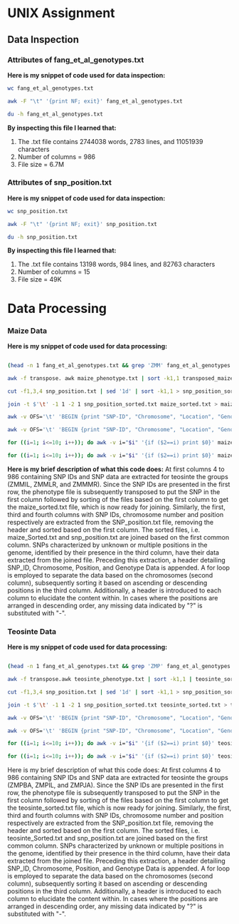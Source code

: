 # UNIX Assignment

## Data Inspection

### Attributes of fang_et_al_genotypes.txt

**Here is my snippet of code used for data inspection:**

```sh
wc fang_et_al_genotypes.txt

awk -F "\t" '{print NF; exit}' fang_et_al_genotypes.txt

du -h fang_et_al_genotypes.txt
```

**By inspecting this file I learned that:**

1. The .txt file contains 2744038 words, 2783 lines, and 11051939 characters
2. Number of columns = 986 
3. File size = 6.7M

### Attributes of snp_position.txt

**Here is my snippet of code used for data inspection:**

```sh
wc snp_position.txt

awk -F "\t" '{print NF; exit}' snp_position.txt

du -h snp_position.txt
```
**By inspecting this file I learned that:**

1. The .txt file contains 13198 words, 984 lines, and 82763 characters
2. Number of columns = 15 
3. File size = 49K

# Data Processing

### Maize Data

**Here is my snippet of code used for data processing:**
```sh

(head -n 1 fang_et_al_genotypes.txt && grep 'ZMM' fang_et_al_genotypes.txt) | cut -f 4-986 > maize_phenotype.txt

awk -f transpose. awk maize_phenotype.txt | sort -k1,1 transposed_maize_phenotype.txt > maize_sorted.txt

cut -f1,3,4 snp_position.txt | sed '1d' | sort -k1,1 > snp_position_sorted.txt

join -t $'\t' -1 1 -2 1 snp_position_sorted.txt maize_sorted.txt > maize_snp_sorted.txt

awk -v OFS='\t' 'BEGIN {print "SNP-ID", "Chromosome", "Location", "Genotype_Data"} /unknown/ {print}' maize_snp_sorted.txt > unknown_maize_SNP.txt

awk -v OFS='\t' 'BEGIN {print "SNP-ID", "Chromosome", "Location", "Genotype_Data"} /multiple/ {print}' maize_snp_sorted.txt > multiple_maize_SNP.txt

for ((i=1; i<=10; i++)); do awk -v i="$i" '{if ($2==i) print $0}' maize_snp_sorted.txt | sort -k3,3n | awk -v OFS='\t' 'BEGIN {print "SNP_ID", "Chromosome", "Position", "Genotype_data"}{print}'> chr"$i"_maize_increasing.txt; done

for ((i=1; i<=10; i++)); do awk -v i="$i" '{if ($2==i) print $0}' maize_snp_sorted.txt | sort -k3,3nr | sed 's/?/-/g' | awk -v OFS='\t' 'BEGIN{print "SNP_ID", "Chromosome", "Position", "Genotype_data"}{print}'> chr"$i"_maize_decreasing.txt; done
```


**Here is my brief description of what this code does:**
At first columns 4 to 986  containing SNP IDs and SNP data are extracted for teosinte the groups (ZMMIL, ZMMLR, and ZMMMR). Since the SNP IDs are presented in the first row, the phenotype file is subsequently transposed to put the SNP in the first column followed by sorting of the files based on the first column to get the maize_sorted.txt file, which is now ready for joining. Similarly, the first, third and fourth columns with SNP IDs, chromosome number and position respectively are extracted from the SNP_position.txt file, removing the header and sorted based on the first column.
The sorted files, i.e. maize_Sorted.txt and snp_position.txt are joined based on the first common column.
SNPs characterized by unknown or multiple positions in the genome, identified by their presence in the third column, have their data extracted from the joined file. Preceding this extraction, a header detailing SNP_ID, Chromosome, Position, and Genotype Data is appended. 
A for loop is employed to separate the data based on the chromosomes (second column), subsequently sorting it based on ascending or descending positions in the third column. Additionally, a header is introduced to each column to elucidate the content within. In cases where the positions are arranged in descending order, any missing data indicated by "?" is substituted with "-". 
### Teosinte Data

**Here is my snippet of code used for data processing:**

```sh

(head -n 1 fang_et_al_genotypes.txt && grep 'ZMP' fang_et_al_genotypes.txt) | cut -f 4-986 > teosinte_phenotype.txt

awk -f transpose.awk teosinte_phenotype.txt | sort -k1,1 | teosinte_sorted.txt

cut -f1,3,4 snp_position.txt | sed '1d' | sort -k1,1 > snp_position_sorted.txt

join -t $'\t' -1 1 -2 1 snp_position_sorted.txt teosinte_sorted.txt > teosinte_snp_sorted.txt

awk -v OFS='\t' 'BEGIN {print "SNP-ID", "Chromosome", "Location", "Genotype_Data"} /unknown/ {print}' teosinte_snp_sorted.txt > unknown_teosinte_SNP.txt

awk -v OFS='\t' 'BEGIN {print "SNP-ID", "Chromosome", "Location", "Genotype_Data"} /multiple/ {print}' teosinte_snp_sorted.txt > multiple_teosinte_SNP.txt

for ((i=1; i<=10; i++)); do awk -v i="$i" '{if ($2==i) print $0}' teosinte_snp_sorted.txt | sort -k3,3n | awk -v OFS='\t' 'BEGIN {print "SNP_ID", "Chromosome", "Position", "Genotype_data"}{print}'> chr"$i"_teosinte_increasing.txt; done

for ((i=1; i<=10; i++)); do awk -v i="$i" '{if ($2==i) print $0}' teosinte_snp_sorted.txt | sort -k3,3nr | sed 's/?/-/g' | awk -v OFS='\t' 'BEGIN{print "SNP_ID", "Chromosome", "Position", "Genotype_data"}{print}'> chr"$i"_teosinte_decreasing.txt; done
```

Here is my brief description of what this code does:
At first columns 4 to 986 containing SNP IDs and SNP data are extracted for teosinte the groups (ZMPBA, ZMPIL, and ZMPJA). Since the SNP IDs are presented in the first row, the phenotype file is subsequently transposed to put the SNP in the first column followed by sorting of the files based on the first column to get the teosinte_sorted.txt file, which is now ready for joining. Similarly, the first, third and fourth columns with SNP IDs, chromosome number and position respectively are extracted from the SNP_position.txt file, removing the header and sorted based on the first column.
The sorted files, i.e. teosinte_Sorted.txt and snp_position.txt are joined based on the first common column.
SNPs characterized by unknown or multiple positions in the genome, identified by their presence in the third column, have their data extracted from the joined file. Preceding this extraction, a header detailing SNP_ID, Chromosome, Position, and Genotype Data is appended. 
A for loop is employed to separate the data based on the chromosomes (second column), subsequently sorting it based on ascending or descending positions in the third column. Additionally, a header is introduced to each column to elucidate the content within. In cases where the positions are arranged in descending order, any missing data indicated by "?" is substituted with "-".

